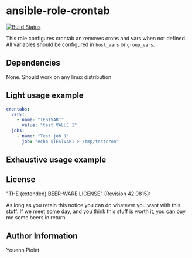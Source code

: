 ansible-role-crontab
====================
[![Build Status](https://travis-ci.org/uZer/ansible-role-crontab.svg?branch=master)](https://travis-ci.org/uZer/ansible-role-crontab)

This role configures crontab an removes crons and vars when not defined.
All variables should be configured in `host_vars` or `group_vars`.

Dependencies
------------
None. Should work on any linux distribution

Light usage example
-------------

```yaml
crontabs:
  vars:
    - name: "TESTVAR1"
      value: "test VALUE 1"
  jobs:
    - name: "Test job 1"
      job: "echo $TESTVAR1 > /tmp/testcron"
```

Exhaustive usage example
------------------------

License
-------
"THE (extended) BEER-WARE LICENSE" (Revision 42.0815):

As long as you retain this notice you can do whatever you want with this stuff.
If we meet some day, and you think this stuff is worth it, you can buy me some
beers in return.


Author Information
------------------
Youenn Piolet
